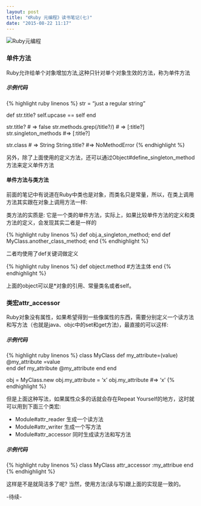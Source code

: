 ```yaml
---
layout: post
title: "《Ruby 元编程》读书笔记(七)"
date: "2015-08-22 11:17"
---
```


![Ruby元编程]({{site.IMG_PATH}}/metaprogramming-1.jpg)

### 单件方法

Ruby允许给单个对象增加方法,这种只针对单个对象生效的方法，称为单件方法

##### 示例代码
{% highlight ruby linenos %}
str = “just a regular string”

def str.title?
    self.upcase == self
end

str.title?  # => false
str.methods.grep(/title?/) # => [:title?]
str.singleton_methods   #=> [:title?]

str.class # => String
String.title?  #=>  NoMethodError
{% endhighlight %}

另外，除了上面使用的定义方法，还可以通过Object#define_singleton_method方法来定义单件方法

#### 单件方法与类方法

前面的笔记中有说道在Ruby中类也是对象，而类名只是常量，所以，在类上调用方法其实跟在对象上调用方法一样:

类方法的实质是: 它是一个类的单件方法，实际上，如果比较单件方法的定义和类方法的定义，会发现其实二者是一样的

{% highlight ruby linenos %}
def obj.a_singleton_method; end
def MyClass.another_class_method; end
{% endhighlight %}

二者均使用了def关键词做定义

{% highlight ruby linenos %}
def object.method
    #方法主体
end
{% endhighlight %}

上面的object可以是*对象的引用、常量类名或者self。

### 类宏attr_accessor

Ruby对象没有属性，如果希望得到一些像属性的东西，需要分别定义一个读方法和写方法（也就是java、objc中的set和get方法)，最直接的可以这样:

##### 示例代码
{% highlight ruby linenos %}
class MyClass
    def my_attribute=(value)
        @my_attribute =value    
    end
    def my_attribute
        @my_attribute
    end
end

obj = MyClass.new
obj.my_attribute = ‘x’
obj.my_attribute    #=> ‘x’
{% endhighlight %}

但是上面这种写法，如果属性众多的话就会存在Repeat Yourself的地方，这时就可以用到下面三个类宏:

+ Module#attr_reader 生成一个读方法
+ Module#attr_writer 生成一个写方法
+ Module#attr_accessor 同时生成读方法和写方法

##### 示例代码
{% highlight ruby linenos %}
class MyClass
    attr_accessor :my_attribue
end
{% endhighlight %}

这样是不是就简洁多了呢? 当然，使用方法(读与写)跟上面的实现是一致的。

-待续-
